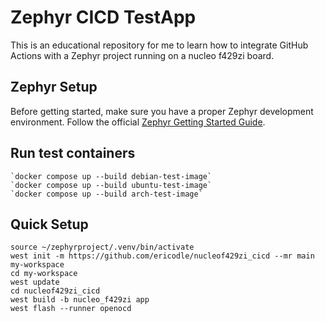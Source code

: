 # Zephyr CICD TestApp
This is an educational repository for me to learn how to integrate GitHub Actions with a Zephyr project running on a nucleo f429zi board.

## Zephyr Setup

Before getting started, make sure you have a proper Zephyr development
environment. Follow the official
[Zephyr Getting Started Guide](https://docs.zephyrproject.org/latest/getting_started/index.html).

## Run test containers

```shell
`docker compose up --build debian-test-image`
`docker compose up --build ubuntu-test-image`
`docker compose up --build arch-test-image`
```

## Quick Setup

```shell
source ~/zephyrproject/.venv/bin/activate
west init -m https://github.com/ericodle/nucleof429zi_cicd --mr main my-workspace
cd my-workspace
west update
cd nucleof429zi_cicd
west build -b nucleo_f429zi app
west flash --runner openocd
```
